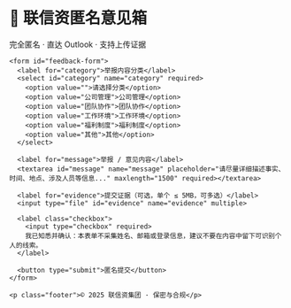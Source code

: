 <!DOCTYPE html>
<html lang="zh">
<head>
  <meta charset="UTF-8">
  <meta name="viewport" content="width=device-width, initial-scale=1.0">
  <title>联信资匿名意见箱</title>
  <link rel="stylesheet" href="assets/styles.css">
</head>
<body>
  <div class="container">
    <h1>📩 联信资匿名意见箱</h1>
    <p class="desc">完全匿名 · 直达 Outlook · 支持上传证据</p>

    <form id="feedback-form">
      <label for="category">举报内容分类</label>
      <select id="category" name="category" required>
        <option value="">请选择分类</option>
        <option value="公司管理">公司管理</option>
        <option value="团队协作">团队协作</option>
        <option value="工作环境">工作环境</option>
        <option value="福利制度">福利制度</option>
        <option value="其他">其他</option>
      </select>

      <label for="message">举报 / 意见内容</label>
      <textarea id="message" name="message" placeholder="请尽量详细描述事实、时间、地点、涉及人员等信息..." maxlength="1500" required></textarea>

      <label for="evidence">提交证据（可选，单个 ≤ 5MB，可多选）</label>
      <input type="file" id="evidence" name="evidence" multiple>

      <label class="checkbox">
        <input type="checkbox" required>
        我已知悉并确认：本表单不采集姓名、邮箱或登录信息，建议不要在内容中留下可识别个人的线索。
      </label>

      <button type="submit">匿名提交</button>
    </form>

    <p class="footer">© 2025 联信资集团 · 保密与合规</p>
  </div>

  <script src="https://cdn.jsdelivr.net/npm/@emailjs/browser@4/dist/email.min.js"></script>
  <script>
    (function(){
      emailjs.init("Vf3g58_uwsuIfMxCI"); // ← 这里填你的 Public Key
    })();

    const serviceID = "service_0nbyy1m"; // ← 你的 Service ID
    const templateID = "template_la7d6sb"; // ← 你的 Template ID

    document.getElementById('feedback-form').addEventListener('submit', async (e) => {
      e.preventDefault();

      const btn = e.target.querySelector("button");
      btn.disabled = true;
      btn.textContent = "正在提交...";

      const files = e.target.evidence.files;
      let fileLinks = [];

      for (const file of files) {
        const formData = new FormData();
        formData.append("file", file);
        const res = await fetch("https://api.emailjs.com/api/v1.0/files/upload", {
          method: "POST",
          body: formData
        });
        const data = await res.json();
        fileLinks.push(data.url);
      }

      const formData = {
        category: e.target.category.value,
        message: e.target.message.value,
        evidence: fileLinks.join(", ")
      };

      emailjs.send(serviceID, templateID, formData)
        .then(() => {
          alert("✅ 举报已匿名提交成功！");
          e.target.reset();
        })
        .catch((err) => {
          console.error(err);
          alert("❌ 提交失败，请稍后再试。");
        })
        .finally(() => {
          btn.disabled = false;
          btn.textContent = "匿名提交";
        });
    });
  </script>
</body>
</html>
